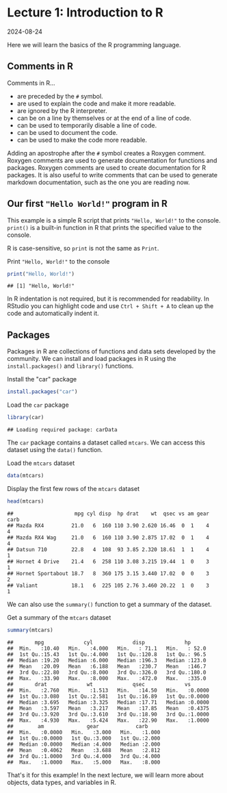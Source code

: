 # Lecture 1: Introduction to R
2024-08-24

Here we will learn the basics of the R programming language.

## Comments in R

Comments in R...

- are preceded by the `#` symbol.
- are used to explain the code and make it more readable.
- are ignored by the R interpreter.
- can be on a line by themselves or at the end of a line of code.
- can be used to temporarily disable a line of code.
- can be used to document the code.
- can be used to make the code more readable.

Adding an apostrophe after the `#` symbol creates a Roxygen comment. Roxygen
comments are used to generate documentation for functions and packages.
Roxygen comments are used to create documentation for R packages. It is also
useful to write comments that can be used to generate markdown documentation,
such as the one you are reading now.

## Our first `"Hello World!"` program in R

This example is a simple R script that prints `"Hello, World!"` to the
console. `print()` is a built-in function in R that prints the specified
value to the console.

R is case-sensitive, so `print` is not the same as `Print`.

Print `"Hello, World!"` to the console


``` r
print("Hello, World!")
```

```
## [1] "Hello, World!"
```

In R indentation is not required, but it is recommended for readability. In
RStudio you can highlight code and use `Ctrl + Shift + A` to clean up the
code and automatically indent it.
## Packages
Packages in R are collections of functions and data sets developed by the
community. We can install and load packages in R using the
`install.packages()` and `library()` functions.

Install the "car" package


``` r
install.packages("car")
```

Load the `car` package


``` r
library(car)
```

```
## Loading required package: carData
```

The `car` package contains a dataset called `mtcars`. We can access this
dataset using the `data()` function.

Load the `mtcars` dataset


``` r
data(mtcars)
```

Display the first few rows of the `mtcars` dataset


``` r
head(mtcars)
```

```
##                    mpg cyl disp  hp drat    wt  qsec vs am gear carb
## Mazda RX4         21.0   6  160 110 3.90 2.620 16.46  0  1    4    4
## Mazda RX4 Wag     21.0   6  160 110 3.90 2.875 17.02  0  1    4    4
## Datsun 710        22.8   4  108  93 3.85 2.320 18.61  1  1    4    1
## Hornet 4 Drive    21.4   6  258 110 3.08 3.215 19.44  1  0    3    1
## Hornet Sportabout 18.7   8  360 175 3.15 3.440 17.02  0  0    3    2
## Valiant           18.1   6  225 105 2.76 3.460 20.22  1  0    3    1
```

We can also use the `summary()` function to get a summary of the dataset.

Get a summary of the `mtcars` dataset


``` r
summary(mtcars)
```

```
##       mpg             cyl             disp             hp       
##  Min.   :10.40   Min.   :4.000   Min.   : 71.1   Min.   : 52.0  
##  1st Qu.:15.43   1st Qu.:4.000   1st Qu.:120.8   1st Qu.: 96.5  
##  Median :19.20   Median :6.000   Median :196.3   Median :123.0  
##  Mean   :20.09   Mean   :6.188   Mean   :230.7   Mean   :146.7  
##  3rd Qu.:22.80   3rd Qu.:8.000   3rd Qu.:326.0   3rd Qu.:180.0  
##  Max.   :33.90   Max.   :8.000   Max.   :472.0   Max.   :335.0  
##       drat             wt             qsec             vs        
##  Min.   :2.760   Min.   :1.513   Min.   :14.50   Min.   :0.0000  
##  1st Qu.:3.080   1st Qu.:2.581   1st Qu.:16.89   1st Qu.:0.0000  
##  Median :3.695   Median :3.325   Median :17.71   Median :0.0000  
##  Mean   :3.597   Mean   :3.217   Mean   :17.85   Mean   :0.4375  
##  3rd Qu.:3.920   3rd Qu.:3.610   3rd Qu.:18.90   3rd Qu.:1.0000  
##  Max.   :4.930   Max.   :5.424   Max.   :22.90   Max.   :1.0000  
##        am              gear            carb      
##  Min.   :0.0000   Min.   :3.000   Min.   :1.000  
##  1st Qu.:0.0000   1st Qu.:3.000   1st Qu.:2.000  
##  Median :0.0000   Median :4.000   Median :2.000  
##  Mean   :0.4062   Mean   :3.688   Mean   :2.812  
##  3rd Qu.:1.0000   3rd Qu.:4.000   3rd Qu.:4.000  
##  Max.   :1.0000   Max.   :5.000   Max.   :8.000
```

That's it for this example! In the next lecture, we will learn more about
objects, data types, and variables in R.
